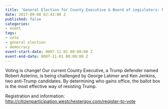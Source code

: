 ```yaml
---
title: 'General Election for County Executive & Board of Legislators: November 7th'
date: 2017-09-08 02:43:00 Z
published: false
categories:
- event
tags:
- vote
- general election
- democracy
event-start-date: 0007-11-01 00:00:00 Z
event-end-date: 0007-11-01 00:00:00 Z
---
```


Voting is change! Our current County Executive, a Trump defender named Robert Asterino, is being challenged by George Latimer and Ken Jenkins, two anti-Trump candidates. By determining who gains office, the ballot box is the most effective way of resisting Trump.

Registration and information: http://citizenparticipation.westchestergov.com/register-to-vote